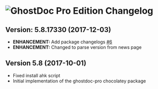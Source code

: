 # ![GhostDoc Pro Edition Changelog](https://img.shields.io/badge/GhostDoc%20Pro%20Edition-Package%20Changelog-blue.svg?style=for-the-badge)

## Version: 5.8.17330 (2017-12-03)
- **ENHANCEMENT:** Add package changelogs [#6](https://github.com/AdmiringWorm/chocolatey-packages/issues/6)
- **ENHANCEMENT:** Changed to parse version from news page

## Version 5.8 (2017-10-01)
- Fixed install ahk script
- Initial implementation of the ghostdoc-pro chocolatey package

